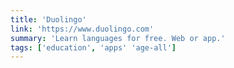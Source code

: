 ```yaml
---
title: 'Duolingo'
link: 'https://www.duolingo.com'
summary: 'Learn languages for free. Web or app.'
tags: ['education', 'apps' 'age-all']
---
```


